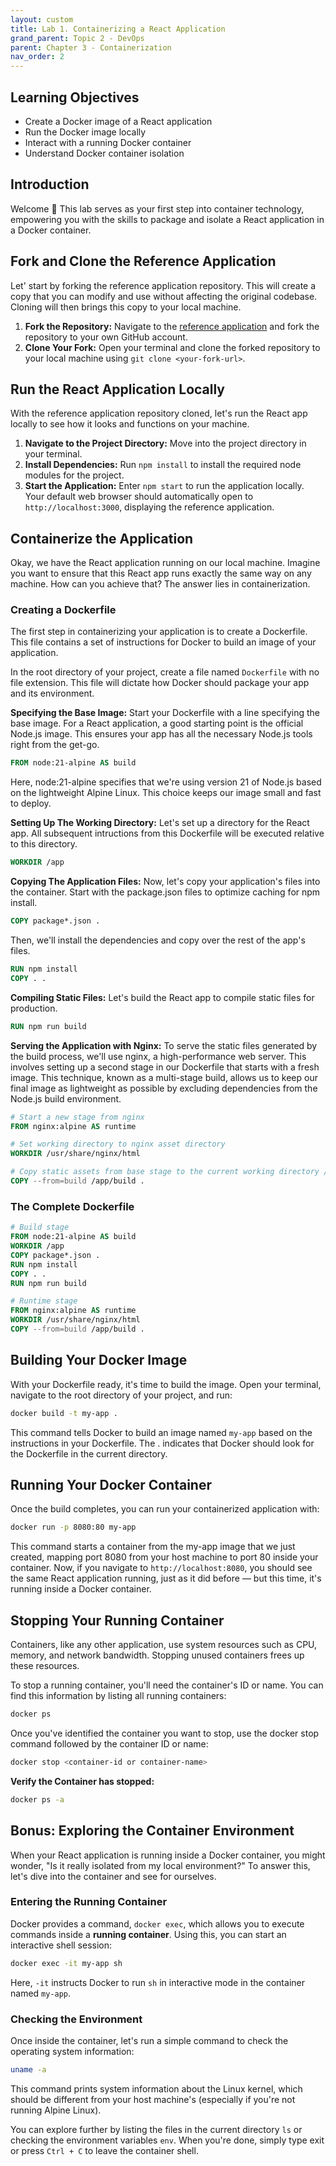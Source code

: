 ```yaml
---
layout: custom
title: Lab 1. Containerizing a React Application
grand_parent: Topic 2 - DevOps
parent: Chapter 3 - Containerization
nav_order: 2
---
```


## Learning Objectives
- Create a Docker image of a React application
- Run the Docker image locally
- Interact with a running Docker container
- Understand Docker container isolation

## Introduction
Welcome :wave: This lab serves as your first step into container technology, empowering you with the skills to package and isolate a React application in a Docker container.

## Fork and Clone the Reference Application
Let' start by forking the reference application repository. This will create a copy that you can modify and use without affecting the original codebase. Cloning will then brings this copy to your local machine.

1. **Fork the Repository:** Navigate to the [reference application](https://github.com/open-devsecops/topic-2-lab-reference-app) and fork the repository to your own GitHub account.
2. **Clone Your Fork:** Open your terminal and clone the forked repository to your local machine using `git clone <your-fork-url>`.

## Run the React Application Locally
With the reference application repository cloned, let's run the React app locally to see how it looks and functions on your machine. 

1. **Navigate to the Project Directory:** Move into the project directory in your terminal.
2. **Install Dependencies:** Run `npm install` to install the required node modules for the project.
3. **Start the Application:** Enter `npm start` to run the application locally. Your default web browser should automatically open to `http://localhost:3000`, displaying the reference application.

## Containerize the Application
Okay, we have the React application running on our local machine. Imagine you want to ensure that this React app runs exactly the same way on any machine. How can you achieve that? The answer lies in containerization.


### Creating a Dockerfile
The first step in containerizing your application is to create a Dockerfile. This file contains a set of instructions for Docker to build an image of your application.

In the root directory of your project, create a file named `Dockerfile` with no file extension. This file will dictate how Docker should package your app and its environment.

**Specifying the Base Image:** Start your Dockerfile with a line specifying the base image. For a React application, a good starting point is the official Node.js image. This ensures your app has all the necessary Node.js tools right from the get-go.

```Dockerfile
FROM node:21-alpine AS build
```
Here, node:21-alpine specifies that we're using version 21 of Node.js based on the lightweight Alpine Linux. This choice keeps our image small and fast to deploy.

**Setting Up The Working Directory:** Let's set up a directory for the React app. All subsequent intructions from this Dockerfile will be executed relative to this directory.

```Dockerfile
WORKDIR /app
```

**Copying The Application Files:** Now, let's copy your application's files into the container. Start with the package.json files to optimize caching for npm install.

```Dockerfile
COPY package*.json .
```

Then, we'll install the dependencies and copy over the rest of the app's files.

```Dockerfile
RUN npm install
COPY . .
```

**Compiling Static Files:** Let's build the React app to compile static files for production.
```Dockerfile
RUN npm run build
```

**Serving the Application with Nginx:** To serve the static files generated by the build process, we'll use nginx, a high-performance web server. This involves setting up a second stage in our Dockerfile that starts with a fresh image. This technique, known as a multi-stage build, allows us to keep our final image as lightweight as possible by excluding dependencies from the Node.js build environment.

```Dockerfile
# Start a new stage from nginx
FROM nginx:alpine AS runtime

# Set working directory to nginx asset directory
WORKDIR /usr/share/nginx/html

# Copy static assets from base stage to the current working directory /usr/share/nginx/html
COPY --from=build /app/build .
```


### The Complete Dockerfile

```Dockerfile
# Build stage
FROM node:21-alpine AS build
WORKDIR /app
COPY package*.json .
RUN npm install
COPY . .
RUN npm run build

# Runtime stage
FROM nginx:alpine AS runtime
WORKDIR /usr/share/nginx/html
COPY --from=build /app/build .
```

## Building Your Docker Image
With your Dockerfile ready, it's time to build the image. Open your terminal, navigate to the root directory of your project, and run:

```bash
docker build -t my-app .
```

This command tells Docker to build an image named `my-app` based on the instructions in your Dockerfile. The . indicates that Docker should look for the Dockerfile in the current directory.

## Running Your Docker Container
Once the build completes, you can run your containerized application with:
```bash
docker run -p 8080:80 my-app
```

This command starts a container from the my-app image that we just created, mapping port 8080 from your host machine to port 80 inside your container. Now, if you navigate to `http://localhost:8080`, you should see the same React application running, just as it did before — but this time, it's running inside a Docker container.

## Stopping Your Running Container
Containers, like any other application, use system resources such as CPU, memory, and network bandwidth. Stopping unused containers frees up these resources.

To stop a running container, you'll need the container's ID or name. You can find this information by listing all running containers:

```bash
docker ps
```

Once you've identified the container you want to stop, use the docker stop command followed by the container ID or name:

```bash
docker stop <container-id or container-name>
```

**Verify the Container has stopped:**
```bash
docker ps -a
```

## Bonus: Exploring the Container Environment
When your React application is running inside a Docker container, you might wonder, "Is it really isolated from my local environment?" To answer this, let's dive into the container and see for ourselves.

### Entering the Running Container
Docker provides a command, `docker exec`, which allows you to execute commands inside a **running container**. Using this, you can start an interactive shell session:

```bash
docker exec -it my-app sh
```

Here, `-it` instructs Docker to run `sh` in interactive mode in the container named `my-app`.

### Checking the Environment
Once inside the container, let's run a simple command to check the operating system information:

```sh
uname -a
```

This command prints system information about the Linux kernel, which should be different from your host machine's (especially if you're not running Alpine Linux). 

You can explore further by listing the files in the current directory `ls` or checking the environment variables `env`. When you're done, simply type exit or press `Ctrl + C` to leave the container shell.

